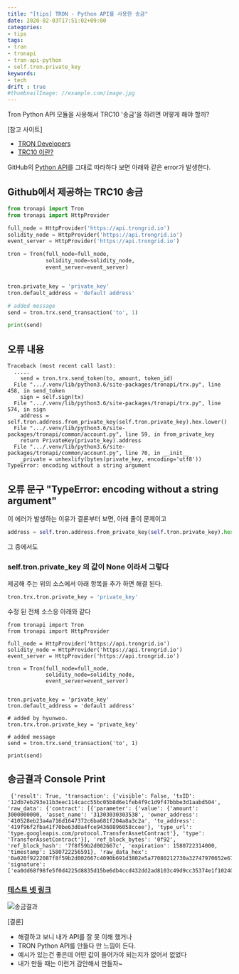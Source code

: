 ```yaml
---
title: "[tips] TRON - Python API를 사용한 송금"
date: 2020-02-03T17:51:02+09:00
categories:
- tips
tags:
- tron
- tronapi
- tron-api-python
- self.tron.private_key
keywords:
- tech
drift : true
#thumbnailImage: //example.com/image.jpg
---
```

Tron Python API 모듈을 사용해서 TRC10 '송금'을 하려면 어떻게 해야 할까?
<!--more-->
[참고 사이트]
- [TRON Developers](https://developers.tron.network/)
- [TRC10 이란?](https://developers.tron.network/docs/trc10-token)

GitHub의 [Python API](https://github.com/iexbase/tron-api-python/blob/master/examples/send-transaction.py)를 그대로 따라하다 보면 아래와 같은 error가 발생한다.
## Github에서 제공하는 TRC10  송금

```python
from tronapi import Tron
from tronapi import HttpProvider

full_node = HttpProvider('https://api.trongrid.io')
solidity_node = HttpProvider('https://api.trongrid.io')
event_server = HttpProvider('https://api.trongrid.io')

tron = Tron(full_node=full_node,
            solidity_node=solidity_node,
            event_server=event_server)


tron.private_key = 'private_key'
tron.default_address = 'default address'

# added message
send = tron.trx.send_transaction('to', 1)

print(send)
```




## 오류 내용
```
Traceback (most recent call last):
  .....
    send = tron.trx.send_token(to, amount, token_id)
  File ".../.venv/lib/python3.6/site-packages/tronapi/trx.py", line 458, in send_token
    sign = self.sign(tx)
  File ".../.venv/lib/python3.6/site-packages/tronapi/trx.py", line 574, in sign
    address = self.tron.address.from_private_key(self.tron.private_key).hex.lower()
  File ".../.venv/lib/python3.6/site-packages/tronapi/common/account.py", line 59, in from_private_key
    return PrivateKey(private_key).address
  File ".../.venv/lib/python3.6/site-packages/tronapi/common/account.py", line 70, in __init__
    _private = unhexlify(bytes(private_key, encoding='utf8'))
TypeError: encoding without a string argument
```

## 오류 문구 "TypeError: encoding without a string argument"
이 에러가 발생하는 이유가 결론부터 보면, 아래 줄이 문제이고

```python
address = self.tron.address.from_private_key(self.tron.private_key).hex.lower()
```
그 중에서도
### self.tron.private_key 의 값이 None 이라서 그렇다


제공해 주는 위의 소스에서 아래 항목을 추가 하면 해결 된다.

```python
tron.trx.tron.private_key = 'private_key'
```

수정 된 전체 소스응 아래와 같다
```
from tronapi import Tron
from tronapi import HttpProvider

full_node = HttpProvider('https://api.trongrid.io')
solidity_node = HttpProvider('https://api.trongrid.io')
event_server = HttpProvider('https://api.trongrid.io')

tron = Tron(full_node=full_node,
            solidity_node=solidity_node,
            event_server=event_server)


tron.private_key = 'private_key'
tron.default_address = 'default address'

# added by hyunwoo.
tron.trx.tron.private_key = 'private_key'

# added message
send = tron.trx.send_transaction('to', 1)

print(send)
```

## 송금결과 Console Print
```
 {'result': True, 'transaction': {'visible': False, 'txID': '12db7eb293e11b3eec114cacc55bc05b8d6e1feb4f9c1d9f47bbbe3d1aabd504', 'raw_data': {'contract': [{'parameter': {'value': {'amount': 3000000000, 'asset_name': '31303030303538', 'owner_address': '410528eb23a4a716d1647372c6ba681f204a8a3c2a', 'to_address': '419f96f2fba41f70be63d0a4fce94360896058ccee'}, 'type_url': 'type.googleapis.com/protocol.TransferAssetContract'}, 'type': 'TransferAssetContract'}], 'ref_block_bytes': '0f92', 'ref_block_hash': '7f8f59b2d002667c', 'expiration': 1580722314000, 'timestamp': 1580722256591}, 'raw_data_hex': '0a020f9222087f8f59b2d002667c4090b691d3802e5a77080212730a32747970652e676f6f676c65617069732e636f6d2f70726f746f636f6c2e5472616e736665724173736574436f6e7472616374123d0a07313030303035381215410528eb23a4a716d1647372c6ba681f204a8a3c2a1a15419f96f2fba41f70be63d0a4fce94360896058ccee2080bcc1960b70cff58dd3802e', 'signature': ['ea0dd68f98fe5f0d4225d8835d15be6db4ccd432dd2ad8103c49d9cc35374e1f102400b9b6f2bb6f832d088858aca989f3bb640ffd0f2e34a5e2b4fc0e44e2661b']}}
 ```
### [테스트 넷 링크](https://shasta.tronscan.org/#/transaction/12db7eb293e11b3eec114cacc55bc05b8d6e1feb4f9c1d9f47bbbe3d1aabd504)
![송금결과](/img/tips/tron-01.PNG)

[결론]
 - 해결하고 보니 내가 API를 잘 못 이해 했거나
 - TRON Python API를 만들다 만 느낌이 든다.
 - 예시가 있는건 좋은데 어떤 값이 들어가야 되는지가 없어서 없었다
 - 내가 만들 때는 이런거 감안해서 만들자~ 